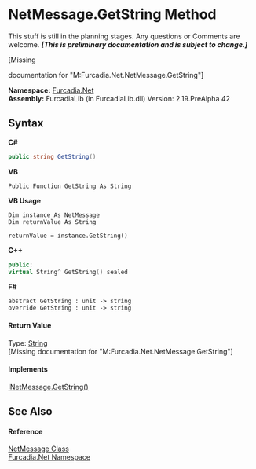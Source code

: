 # NetMessage.GetString Method 
This stuff is still in the planning stages. Any questions or Comments are welcome. _**\[This is preliminary documentation and is subject to change.\]**_

\[Missing <summary> documentation for "M:Furcadia.Net.NetMessage.GetString"\]

**Namespace:**&nbsp;<a href="N_Furcadia_Net">Furcadia.Net</a><br />**Assembly:**&nbsp;FurcadiaLib (in FurcadiaLib.dll) Version: 2.19.PreAlpha 42

## Syntax

**C#**<br />
``` C#
public string GetString()
```

**VB**<br />
``` VB
Public Function GetString As String
```

**VB Usage**<br />
``` VB Usage
Dim instance As NetMessage
Dim returnValue As String

returnValue = instance.GetString()
```

**C++**<br />
``` C++
public:
virtual String^ GetString() sealed
```

**F#**<br />
``` F#
abstract GetString : unit -> string 
override GetString : unit -> string 
```


#### Return Value
Type: <a href="http://msdn2.microsoft.com/en-us/library/s1wwdcbf" target="_blank">String</a><br />\[Missing <returns> documentation for "M:Furcadia.Net.NetMessage.GetString"\]

#### Implements
<a href="M_Furcadia_Net_INetMessage_GetString">INetMessage.GetString()</a><br />

## See Also


#### Reference
<a href="T_Furcadia_Net_NetMessage">NetMessage Class</a><br /><a href="N_Furcadia_Net">Furcadia.Net Namespace</a><br />